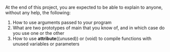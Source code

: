 At the end of this project, you are expected to be able to explain to anyone, without any help, the following:
1.  How to use arguments passed to your program
2.  What are two prototypes of main that you know of, and in which case do you use one or the other
3.  How to use __attribute__((unused)) or (void) to compile functions with unused variables or parameters
